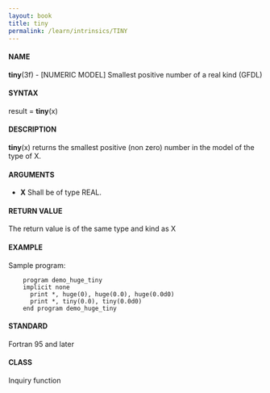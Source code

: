 ```yaml
---
layout: book
title: tiny
permalink: /learn/intrinsics/TINY
---
```

#### NAME

__tiny__(3f) - \[NUMERIC MODEL\] Smallest positive number of a real kind
(GFDL)

#### SYNTAX

result = __tiny__(x)

#### DESCRIPTION

__tiny__(x) returns the smallest positive (non zero) number in the model
of the type of X.

#### ARGUMENTS

  - __X__
    Shall be of type REAL.

#### RETURN VALUE

The return value is of the same type and kind as X

#### EXAMPLE

Sample program:

```
    program demo_huge_tiny
    implicit none
      print *, huge(0), huge(0.0), huge(0.0d0)
      print *, tiny(0.0), tiny(0.0d0)
    end program demo_huge_tiny
```

#### STANDARD

Fortran 95 and later

#### CLASS

Inquiry function
